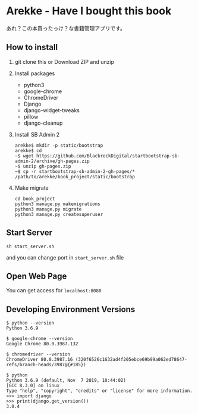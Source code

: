 # Arekke - Have I bought this book

あれ？この本買ったっけ？な書籍管理アプリです。

## How to install

1. git clone this or Download ZIP and unzip

2. Install packages
    - python3
    - google-chrome
    - ChromeDriver
    - Django
    - django-widget-tweaks
    - pillow
    - django-cleanup

3. Install SB Admin 2

    ```shell for install SB Admin 2
    arekke$ mkdir -p static/bootstrap
    arekke$ cd
    ~$ wget https://github.com/BlackrockDigital/startbootstrap-sb-admin-2/archive/gh-pages.zip
    ~$ unzip gh-pages.zip
    ~$ cp -r startbootstrap-sb-admin-2-gh-pages/* /path/to/arekke/book_project/static/bootstrap
    ```

4. Make migrate

    ```shell
    cd book_project
    python3 manage.py makemigrations
    python3 manage.py migrate
    python3 manage.py createsuperuser
    ```

## Start Server

```shell
sh start_server.sh
```

and you can change port in `start_server.sh` file

## Open Web Page

You can get access for `localhost:8080`

## Developing Environment Versions

```shell
$ python --version
Python 3.6.9

$ google-chrome --version
Google Chrome 80.0.3987.132

$ chromedriver --version
ChromeDriver 80.0.3987.16 (320f6526c1632ad4f205ebce69b99a062ed78647-refs/branch-heads/3987@{#185})

$ python
Python 3.6.9 (default, Nov  7 2019, 10:44:02)
[GCC 8.3.0] on linux
Type "help", "copyright", "credits" or "license" for more information.
>>> import django
>>> print(django.get_version())
3.0.4
```
